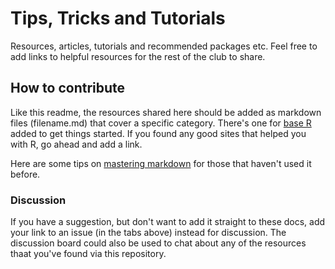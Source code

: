 # Tips, Tricks and Tutorials
Resources, articles, tutorials and recommended packages etc. Feel free to add links to helpful resources for the rest of the club to share.

## How to contribute
Like this readme, the resources shared here should be added as markdown files (filename.md) that cover a specific category. There's one for [base R](https://github.com/StirlingCodingClub/tips-tricks-n-tuts/blob/master/docs/baseR.md) added to get things started. If you found any good sites that helped you with R, go ahead and add a link.

Here are some tips on [mastering markdown](https://guides.github.com/features/mastering-markdown/) for those that haven't used it before.

### Discussion

If you have a suggestion, but don't want to add it straight to these docs, add your link to an issue (in the tabs above) instead for discussion. The discussion board could also be used to chat about any of the resources thaat you've found via this repository.
